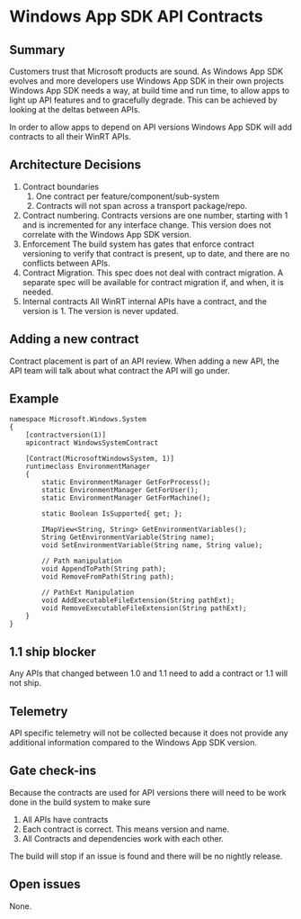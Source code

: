 # Windows App SDK API Contracts

## Summary
Customers trust that Microsoft products are sound. As Windows App SDK evolves and more developers
use Windows App SDK in their own projects Windows App SDK needs a way, at build time and run time,
to allow apps to light up API features and to gracefully degrade. This can be achieved by looking
at the deltas between APIs.

In order to allow apps to depend on API versions Windows App SDK will add contracts to all their
WinRT APIs.


## Architecture Decisions
1. Contract boundaries
   1. One contract per feature/component/sub-system
   2. Contracts will not span across a transport package/repo.
3. Contract numbering.
Contracts versions are one number, starting with 1 and is incremented for any interface
change. This version does not correlate with the Windows App SDK version.
4. Enforcement
The build system has gates that enforce contract versioning to verify that contract is present,
 up to date, and there are no conflicts between APIs.
5. Contract Migration.
This spec does not deal with contract migration. A separate spec will be available for contract
migration if, and when, it is needed.
6. Internal contracts
All WinRT internal APIs have a contract, and the version is 1.  The version is never updated.

## Adding a new contract
Contract placement is part of an API review. When adding a new API, the API team will
talk about what contract the API will go under.

## Example

    namespace Microsoft.Windows.System
    {
        [contractversion(1)]
        apicontract WindowsSystemContract
        
        [Contract(MicrosoftWindowsSystem, 1)]
        runtimeclass EnvironmentManager
        {
            static EnvironmentManager GetForProcess();
            static EnvironmentManager GetForUser();
            static EnvironmentManager GetForMachine();
    
            static Boolean IsSupported{ get; };
    
            IMapView<String, String> GetEnvironmentVariables();
            String GetEnvironmentVariable(String name);
            void SetEnvironmentVariable(String name, String value);
    
            // Path manipulation
            void AppendToPath(String path);
            void RemoveFromPath(String path);
    
            // PathExt Manipulation
            void AddExecutableFileExtension(String pathExt);
            void RemoveExecutableFileExtension(String pathExt);
        }
    }

## 1.1 ship blocker
Any APIs that changed between 1.0 and 1.1 need to add a contract or 1.1 will not ship.

## Telemetry
API specific telemetry will not be collected because it does not provide any additional information
compared to the Windows App SDK version.

## Gate check-ins
Because the contracts are used for API versions there will need to be work done in the build system
to make sure
1. All APIs have contracts
2. Each contract is correct. This means version and name.
3. All Contracts and dependencies work with each other.

The build will stop if an issue is found and there will be no nightly release.

## Open issues
None.
